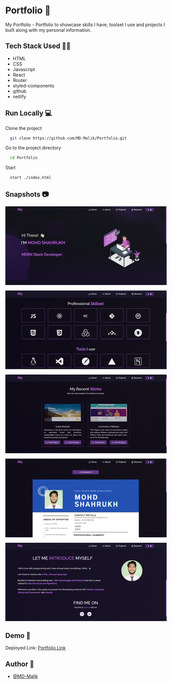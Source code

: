 # Portfolio 🌇

My Portfolio - Portfolio to showcase skills I have, toolset I use and projects I built along with my personal information.


## Tech Stack Used 👩‍💻

- HTML
- CSS
- Javascript
- React
- Router
- styled-components
- github
- netlify

## Run Locally 💻

Clone the project

```bash
  git clone https://github.com/MD-Malik/Portfolio.git
```

Go to the project directory

```bash
  cd Portfolio
```

Start

```bash
  start ./index.html
```


## Snapshots 📷

![](https://github.com/MD-Malik/Portfolio/blob/main/src/images/portfolio_image1.png?raw=true)

![](https://github.com/MD-Malik/Portfolio/blob/main/src/images/portfolio_image2.png?raw=true)

![](https://github.com/MD-Malik/Portfolio/blob/main/src/images/portfolio_image3.png?raw=true)

![](https://github.com/MD-Malik/Portfolio/blob/main/src/images/portfolio_image4.png?raw=true)

![](https://github.com/MD-Malik/Portfolio/blob/main/src/images/portfolio_image5.png?raw=true)
## Demo 🎥

Deployed Link: [Portfolio Link](https://portfoliomohdshahrukh.netlify.app/)


## Author 🤝

- [@MD-Malik](https://github.com/MD-Malik)

